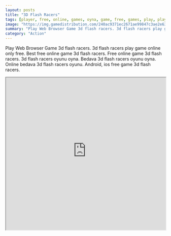```yaml
---
layout: posts
title: "3D Flash Racers"
tags: [player, free, online, games, oyna, game, free, games, play, play, games]
image: "https://img.gamedistribution.com/240ac9371ec2671ae99847c3ae2e6384.jpg"
summary: "Play Web Browser Game 3d flash racers. 3d flash racers play game online only free. Best free online game 3d flash racers. Free online game 3d flash racers. 3d flash racers oyunu oyna. Bedava 3d flash racers oyunu oyna. Online bedava 3d flash racers oyunu. Android, ios free game 3d flash racers."
category: "Action"
---
```


Play Web Browser Game 3d flash racers. 3d flash racers play game online only free. Best free online game 3d flash racers. Free online game 3d flash racers. 3d flash racers oyunu oyna. Bedava 3d flash racers oyunu oyna. Online bedava 3d flash racers oyunu. Android, ios free game 3d flash racers.

<iframe width="100%" height="480px;" src="https://flash.gamedistribution.com?game=240ac9371ec2671ae99847c3ae2e6384"></iframe>